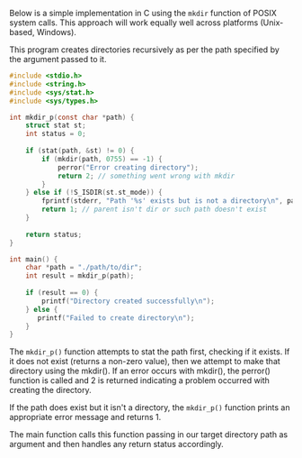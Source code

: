 Below is a simple implementation in C using the `mkdir` function of POSIX system calls. This approach will work equally well across platforms (Unix-based, Windows). 

This program creates directories recursively as per the path specified by the argument passed to it.
```c
#include <stdio.h>
#include <string.h>
#include <sys/stat.h>
#include <sys/types.h>

int mkdir_p(const char *path) {
    struct stat st; 
    int status = 0;
    
    if (stat(path, &st) != 0) {
        if (mkdir(path, 0755) == -1) {
            perror("Error creating directory");
            return 2; // something went wrong with mkdir
        }
    } else if (!S_ISDIR(st.st_mode)) {
        fprintf(stderr, "Path '%s' exists but is not a directory\n", path);
        return 1; // parent isn't dir or such path doesn't exist
    }
    
    return status;
}

int main() {
    char *path = "./path/to/dir";
    int result = mkdir_p(path);
  
    if (result == 0) { 
        printf("Directory created successfully\n");
    } else {
       printf("Failed to create directory\n");
    }
}
```
The `mkdir_p()` function attempts to stat the path first, checking if it exists. If it does not exist (returns a non-zero value), then we attempt to make that directory using the mkdir(). If an error occurs with mkdir(), the perror() function is called and 2 is returned indicating a problem occurred with creating the directory.

If the path does exist but it isn't a directory, the `mkdir_p()` function prints an appropriate error message and returns 1.

The main function calls this function passing in our target directory path as argument and then handles any return status accordingly.

